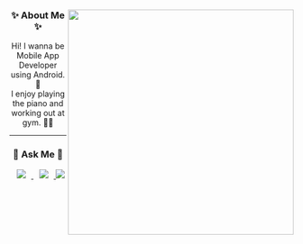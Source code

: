<!--
<div align="center">
  <a href="https://hits.seeyoufarm.com"><img src="https://hits.seeyoufarm.com/api/count/incr/badge.svg?url=https%3A%2F%2Fgithub.com%2Fkdjun97&count_bg=%23FFB000&title_bg=%23555555&icon=github.svg&icon_color=%23E7E7E7&title=view&edge_flat=false">
  </a>
  <a href="https://solved.ac/fehdwnsf"><img src="http://mazassumnida.wtf/api/mini/generate_badge?boj=fehdwnsf"></a>
</div>
-->

<div align="center">
  <a href="https://github.com/anuraghazra/github-readme-stats"><img align="right" width="400" src="https://github-readme-stats.vercel.app/api?username=kdjun97"></a>

  <h3>✨ About Me ✨</h3>
  Hi! I wanna be Mobile App Developer using Android. 📱<br>
  I enjoy playing the piano and working out at gym. 🎹💪
  
  ---  
  
  <h3> 💬 Ask Me 💬 </h3>

  <p>
    <a href="https://www.instagram.com/jumy_dong/">
      <img src="http://img.shields.io/badge/-Instagram-black?style=flat&logo=Instagram&link=https://www.instagram.com/jumy_dong/"
           style="height : auto; margin-left : 10px; margin-right : 10px;"/>
    </a>
    <a href="https://kdjun97.github.io/">
      <img src="http://img.shields.io/badge/-Tech%20Blog-655ced?style=flat&logo=github&link=https://kdjun97.github.io/"
           style="height : auto; margin-left : 10px; margin-right : 10px;"/>
    </a>
    <a href="mailto:kdjun97@gmail.com">
      <img src="https://img.shields.io/badge/Gmail-d14836?style=flat-square&logo=Gmail&logoColor=white&link=kdjun97@gmail.com"/>
    </a>
  </p>
  
  
  
</div>


<!--

<h3 align="center">🛠️ Tech Stack 🛠️</h3>

<p align="center">
  <img src="https://img.shields.io/badge/Java-007396?style=flat-square&logo=Java&logoColor=white"/>
  <img src="https://img.shields.io/badge/Dart-0175C2?style=flat-square&logo=Dart&logoColor=white"/>
  <img src="https://img.shields.io/badge/Flutter-02569B?style=flat-square&logo=Flutter&logoColor=white"/>
  <img src="https://img.shields.io/badge/MySQL-4479A1?style=flat-square&logo=MySQL&logoColor=white"/>
</p>

<p align="center">
  <a href="https://www.java.com/en">
    <img algin="center" alt="Java" width="40" height="40" src="https://raw.githubusercontent.com/devicons/devicon/master/icons/java/java-original.svg"/>
  </a>
  <a href="https://dart.dev/">
    <img algin="center" alt="Dart" width="40" height="40" src="https://raw.githubusercontent.com/devicons/devicon/master/icons/dart/dart-original.svg"/>
  </a>
  <a href="https://flutter.dev/">
    <img algin="center" alt="Flutter" width="40" height="40" src="https://raw.githubusercontent.com/devicons/devicon/master/icons/flutter/flutter-original.svg"/>
  </a>
  <a href="https://www.mysql.com/">
    <img algin="center" alt="MySQL" width="40" height="40" src="https://raw.githubusercontent.com/github/explore/80688e429a7d4ef2fca1e82350fe8e3517d3494d/topics/mysql/mysql.png"/>
  </a>
</p>


-->
